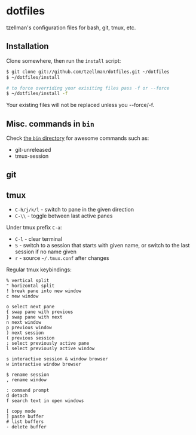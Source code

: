 # dotfiles

tzellman's configuration files for bash, git, tmux, etc.

## Installation

Clone somewhere, then run the `install` script:

```sh
$ git clone git://github.com/tzellman/dotfiles.git ~/dotfiles
$ ~/dotfiles/install

# to force overriding your exisiting files pass -f or --force
$ ~/dotfiles/install -f 
```

Your existing files will not be replaced unless you --force/-f.

## Misc. commands in `bin`

Check [the `bin` directory](https://github.com/tzellman/dotfiles/tree/master/bin) for awesome commands such as:

- git-unreleased
- tmux-session

## git


## tmux

- `C-h/j/k/l` - switch to pane in the given direction
- `C-\\` - toggle between last active panes

Under tmux prefix `C-a`:

- `C-l` - clear terminal
- `S` - switch to a session that starts with given name, or switch to the last
  session if no name given
- `r` - source `~/.tmux.conf` after changes

Regular tmux keybindings:

    % vertical split
    " horizontal split
    ! break pane into new window
    c new window

    o select next pane
    { swap pane with previous
    } swap pane with next
    n next window
    p previous window
    ) next session
    ( previous session
    ; select previously active pane
    l select previously active window

    s interactive session & window browser
    w interactive window browser

    $ rename session
    , rename window

    : command prompt
    d detach
    f search text in open windows

    [ copy mode
    ] paste buffer
    # list buffers
    - delete buffer

